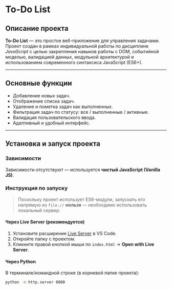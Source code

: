# To-Do List

## Описание проекта

**To-Do List** — это простое веб-приложение для управления задачами. Проект создан в рамках индивидуальной работы по дисциплине *JavaScript* с целью закрепления навыков работы с DOM, событийной моделью, валидацией данных, модульной архитектурой и использованием современного синтаксиса JavaScript (ES6+).

---

## Основные функции

- Добавление новых задач.
- Отображение списка задач.
- Удаление и пометка задач как выполненных.
- Фильтрация задач по статусу: все / выполненные / активные.
- Валидация пользовательского ввода.
- Адаптивный и удобный интерфейс.

---

## Установка и запуск проекта

### Зависимости

Зависимости отсутствуют — используется **чистый JavaScript (Vanilla JS)**.

### Инструкция по запуску

> Поскольку проект использует ES6-модули, запускать его напрямую из `file://` **нельзя** — необходимо использовать локальный сервер.

#### Через Live Server (рекомендуется)

1. Установите расширение [Live Server](https://marketplace.visualstudio.com/items?itemName=ritwickdey.LiveServer) в VS Code.
2. Откройте папку с проектом.
3. Кликните правой кнопкой мыши по `index.html` → **Open with Live Server**.

#### Через Python

В терминале/командной строке (в корневой папке проекта):

```bash
python -m http.server 8000
